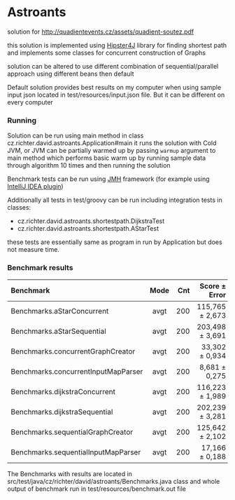 # Astroants

solution for http://quadientevents.cz/assets/quadient-soutez.pdf

this solution is implemented using [Hipster4J](http://www.hipster4j.org/) library for finding shortest path
and implements some classes for concurrent construction of Graphs

solution can be altered to use different combination of sequential/parallel approach
using different beans then default

Default solution provides best results on my computer when using sample input json located in test/resources/input.json file.
But it can be different on every computer

### Running

Solution can be run using main method in class cz.richter.david.astroants.Application#main
it runs the solution with Cold JVM, or JVM can be partially warmed up by passing `warmup` argument to main method
which performs basic warm up by running sample data through algorithm 10 times and then running the solution

Benchmark tests can be run using [JMH](http://openjdk.java.net/projects/code-tools/jmh/) framework (for example using [IntelliJ IDEA plugin](https://plugins.jetbrains.com/plugin/7529-jmh-plugin))

Additionally all tests in test/groovy can be run including integration tests in classes:
* cz.richter.david.astroants.shortestpath.DijkstraTest
* cz.richter.david.astroants.shortestpath.AStarTest

these tests are essentially same as program in run by Application but does not measure time.



### Benchmark results

| Benchmark                           | Mode | Cnt |   Score ± Error | Units |
|:------------------------------------|:----:| ---:| ---------------:| -----:|
| Benchmarks.aStarConcurrent          | avgt | 200 | 115,765 ± 2,673 | ms/op |
| Benchmarks.aStarSequential          | avgt | 200 | 203,498 ± 3,691 | ms/op |
| Benchmarks.concurrentGraphCreator   | avgt | 200 |  33,302 ± 0,934 | ms/op |
| Benchmarks.concurrentInputMapParser | avgt | 200 |   8,681 ± 0,275 | ms/op |
| Benchmarks.dijkstraConcurrent       | avgt | 200 | 116,223 ± 1,989 | ms/op |
| Benchmarks.dijkstraSequential       | avgt | 200 | 202,239 ± 3,281 | ms/op |
| Benchmarks.sequentialGraphCreator   | avgt | 200 | 125,642 ± 2,102 | ms/op |
| Benchmarks.sequentialInputMapParser | avgt | 200 |  17,166 ± 0,188 | ms/op |

The Benchmarks with results are located in src/test/java/cz/richter/david/astroants/Benchmarks.java class 
and whole output of benchmark run in test/resources/benchmark.out file

